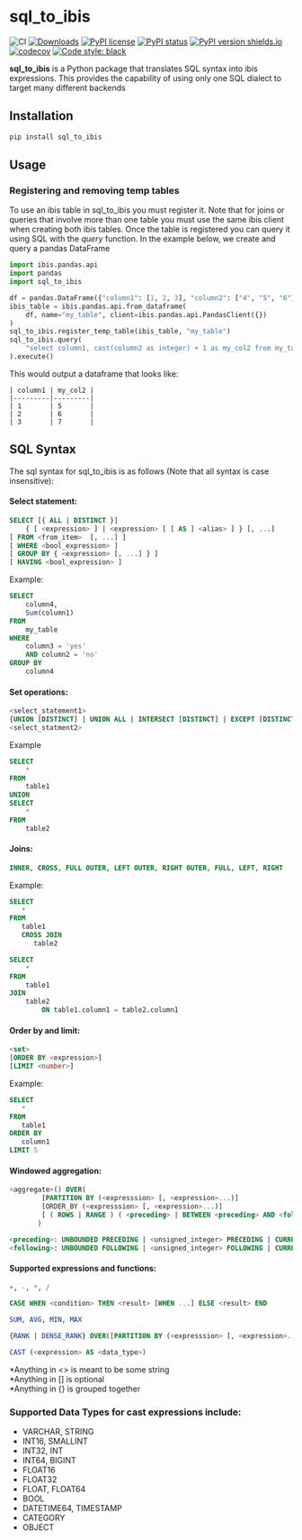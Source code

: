 # sql_to_ibis

![CI](https://github.com/zbrookle/sql_to_ibis/workflows/CI/badge.svg)
[![Downloads](https://pepy.tech/badge/sql-to-ibis)](https://pepy.tech/project/sql-to-ibis)
[![PyPI license](https://img.shields.io/pypi/l/sql_to_ibis.svg)](https://github.com/zbrookle/sql_to_ibis/blob/master/LICENSE.txt)
[![PyPI status](https://img.shields.io/pypi/status/sql_to_ibis.svg)](https://pypi.python.org/pypi/sql_to_ibis/)
[![PyPI version shields.io](https://img.shields.io/pypi/v/sql_to_ibis.svg)](https://pypi.python.org/pypi/sql_to_ibis/)
[![codecov](https://codecov.io/gh/zbrookle/sql_to_ibis/branch/master/graph/badge.svg)](https://codecov.io/gh/zbrookle/sql_to_ibis)
[![Code style: black](https://img.shields.io/badge/code%20style-black-000000.svg)](https://github.com/psf/black)

**sql_to_ibis** is a Python package that translates SQL syntax into ibis expressions. This provides the capability of using only one SQL dialect to target many different backends

## Installation

```bash
pip install sql_to_ibis
```

## Usage

### Registering and removing temp tables

To use an ibis table in sql_to_ibis you must register it. Note that for joins or
queries that involve more than one table you must use the same ibis client when
creating both ibis tables. Once the table is registered you can query it using SQL
with the *query* function. In the example below, we create and query a pandas DataFrame

```python
import ibis.pandas.api
import pandas
import sql_to_ibis

df = pandas.DataFrame({"column1": [1, 2, 3], "column2": ["4", "5", "6"]})
ibis_table = ibis.pandas.api.from_dataframe(
    df, name="my_table", client=ibis.pandas.api.PandasClient({})
)
sql_to_ibis.register_temp_table(ibis_table, "my_table")
sql_to_ibis.query(
    "select column1, cast(column2 as integer) + 1 as my_col2 from my_table"
).execute()
```
This would output a dataframe that looks like:

```
| column1 | my_col2 |
|---------|---------|
| 1       | 5       |
| 2       | 6       |
| 3       | 7       |
```

## SQL Syntax
The sql syntax for sql_to_ibis is as follows (Note that all syntax is case insensitive):

#### Select statement:

```SQL
SELECT [{ ALL | DISTINCT }]
    { [ <expression> ] | <expression> [ [ AS ] <alias> ] } [, ...]
[ FROM <from_item>  [, ...] ]
[ WHERE <bool_expression> ]
[ GROUP BY { <expression> [, ...] } ]
[ HAVING <bool_expression> ]
```

Example:
```SQL
SELECT
    column4,
    Sum(column1)
FROM
    my_table
WHERE
    column3 = 'yes'
    AND column2 = 'no'
GROUP BY
    column4
```

#### Set operations:

```SQL
<select_statement1>
{UNION [DISTINCT] | UNION ALL | INTERSECT [DISTINCT] | EXCEPT [DISTINCT] | EXCEPT ALL}
<select_statment2>
```

Example
```SQL
SELECT
    *
FROM
    table1
UNION
SELECT
    *
FROM
    table2
```

#### Joins:

```SQL
INNER, CROSS, FULL OUTER, LEFT OUTER, RIGHT OUTER, FULL, LEFT, RIGHT
```

Example:

```SQL
SELECT
   *
FROM
   table1
   CROSS JOIN
      table2
```

```SQL
SELECT
    *
FROM
    table1
JOIN
    table2
        ON table1.column1 = table2.column1
```

#### Order by and limit:

```SQL
<set>
[ORDER BY <expression>]
[LIMIT <number>]
```

Example:

```SQL
SELECT
   *
FROM
   table1
ORDER BY
   column1
LIMIT 5
```

#### Windowed aggregation:

```SQL
<aggregate>() OVER(
        [PARTITION BY (<expresssion> [, <expression>...)] 
        [ORDER_BY (<expresssion> [, <expression>...)]
        [ ( ROWS | RANGE ) ( <preceding> | BETWEEN <preceding> AND <following> ) ]
       )

<preceding>: UNBOUNDED PRECEDING | <unsigned_integer> PRECEDING | CURRENT ROW
<following>: UNBOUNDED FOLLOWING | <unsigned_integer> FOLLOWING | CURRENT ROW
```

#### Supported expressions and functions:
```SQL
+, -, *, /
```
```SQL
CASE WHEN <condition> THEN <result> [WHEN ...] ELSE <result> END
```
```SQL
SUM, AVG, MIN, MAX
```
```SQL
{RANK | DENSE_RANK} OVER([PARTITION BY (<expresssion> [, <expression>...)])
```
```SQL
CAST (<expression> AS <data_type>)
```
*Anything in <> is meant to be some string <br>
*Anything in [] is optional <br>
*Anything in {} is grouped together

### Supported Data Types for cast expressions include:
* VARCHAR, STRING
* INT16, SMALLINT
* INT32, INT
* INT64, BIGINT
* FLOAT16
* FLOAT32
* FLOAT, FLOAT64
* BOOL
* DATETIME64, TIMESTAMP
* CATEGORY
* OBJECT